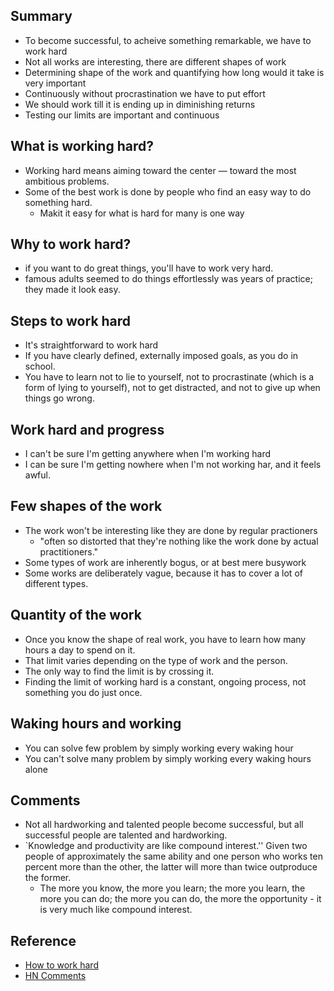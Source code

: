 ## Summary

* To become successful, to acheive something remarkable, we have to work hard
* Not all works are interesting, there are different shapes of work
* Determining shape of the work and quantifying how long would it take is very important
* Continuously without procrastination we have to put effort
* We should work till it is ending up in diminishing returns
* Testing our limits are important and continuous

## What is working hard?

* Working hard means aiming toward the center — toward the most ambitious problems.
* Some of the best work is done by people who find an easy way to do something hard.
  * Makit it easy for what is hard for many is one way

  

## Why to work hard?

* if you want to do great things, you'll have to work very hard.
* famous adults seemed to do things effortlessly was years of practice; they made it look easy.

## Steps to work hard

* It's straightforward to work hard
* If you have clearly defined, externally imposed goals, as you do in school.
* You have to learn not to lie to yourself, not to procrastinate (which is a form of lying to yourself), not to get distracted, and not to give up when things go wrong.

## Work hard and progress

* I can't be sure I'm getting anywhere when I'm working hard
* I can be sure I'm getting nowhere when I'm not working har, and it feels awful.

## Few shapes of the work

* The work won't be interesting like they are done by regular practioners
  * "often so distorted that they're nothing like the work done by actual practitioners."
* Some types of work are inherently bogus, or at best mere busywork
* Some works are deliberately vague, because it has to cover a lot of different types.

## Quantity of the work

* Once you know the shape of real work, you have to learn how many hours a day to spend on it. 
* That limit varies depending on the type of work and the person. 
* The only way to find the limit is by crossing it. 
* Finding the limit of working hard is a constant, ongoing process, not something you do just once.


## Waking hours and working

* You can solve few problem by simply working every waking hour
* You can't solve many problem by simply working every waking hours alone

## Comments

* Not all hardworking and talented people become successful, but all successful people are talented and hardworking.
* `Knowledge and productivity are like compound interest.'' Given two people of approximately the same ability and one person who works ten percent more than the other, the latter will more than twice outproduce the former. 
  * The more you know, the more you learn; the more you learn, the more you can do; the more you can do, the more the opportunity - it is very much like compound interest.

 ## Reference

 * [How to work hard](http://paulgraham.com/hwh.html)
 * [HN Comments](https://news.ycombinator.com/item?id=27675603)